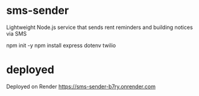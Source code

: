 # sms-sender
Lightweight Node.js service that sends rent reminders and building notices via SMS

npm init -y
npm install express dotenv twilio


# deployed
Deployed on Render 
https://sms-sender-b7ry.onrender.com